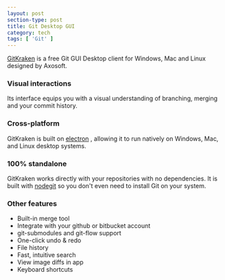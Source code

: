 ```yaml
---
layout: post
section-type: post
title: Git Desktop GUI
category: tech
tags: [ 'Git' ]
---
```


<a href="https://www.gitkraken.com/" target="\_blank">GitKraken</a> is a free Git GUI Desktop client for Windows, Mac and Linux designed by Axosoft.

### Visual interactions

Its interface equips you with a visual understanding of branching, merging and your commit history.

### Cross-platform

GitKraken is built on <a href="http://electron.atom.io/docs/tutorial/quick-start/" target="\_blank">electron</a> , allowing it to run natively on Windows, Mac, and Linux desktop systems.

### 100% standalone

GitKraken works directly with your repositories with no dependencies. It is built with <a href="http://www.nodegit.org/" target="\_blank">nodegit</a> so you don't even need to install Git on your system.

### Other features

* Built-in merge tool
* Integrate with your github or bitbucket account
* git-submodules and git-flow support
* One-click undo & redo
*  File history
* Fast, intuitive search
* View image diffs in app
* Keyboard shortcuts
